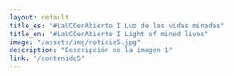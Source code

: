 ```yaml
---
layout: default
title_es: "#LaUCOenAbierto I Luz de las vidas minadas"
title_en: "#LaUCOenAbierto I Light of mined lives"
image: "/assets/img/noticia5.jpg"
description: "Descripción de la imagen 1"
link: "/contenido5"
---
```

